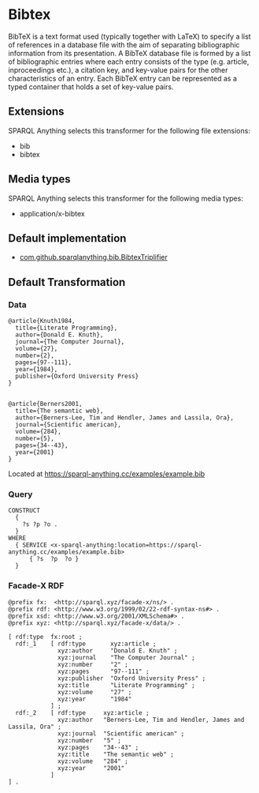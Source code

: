 # Bibtex

BibTeX is a text format used (typically together with LaTeX) to specify a list of references in a database file with the aim of separating bibliographic information from its presentation.
A BibTeX database file is formed by a list of bibliographic entries where each entry consists of the type (e.g. article, inproceedings etc.), a citation key, and key-value pairs for the other characteristics of an entry.
Each BibTeX entry can be represented as a  typed container that holds a set of key-value pairs.


## Extensions

SPARQL Anything selects this transformer for the following file extensions:

- bib
- bibtex

## Media types

SPARQL Anything selects this transformer for the following media types:

- application/x-bibtex

## Default implementation

- [com.github.sparqlanything.bib.BibtexTriplifier](../sparql-anything-bib/src/main/java/com/github/sparqlanything/bib/BibtexTriplifier.java)

## Default Transformation


### Data

```
@article{Knuth1984,
  title={Literate Programming},
  author={Donald E. Knuth},
  journal={The Computer Journal},
  volume={27},
  number={2},
  pages={97--111},
  year={1984},
  publisher={Oxford University Press}
}


@article{Berners2001,
  title={The semantic web},
  author={Berners-Lee, Tim and Hendler, James and Lassila, Ora},
  journal={Scientific american},
  volume={284},
  number={5},
  pages={34--43},
  year={2001}
}

```

Located at https://sparql-anything.cc/examples/example.bib

### Query

```
CONSTRUCT 
  { 
    ?s ?p ?o .
  }
WHERE
  { SERVICE <x-sparql-anything:location=https://sparql-anything.cc/examples/example.bib>
      { ?s  ?p  ?o }
  }
```

### Facade-X RDF

```turtle
@prefix fx:  <http://sparql.xyz/facade-x/ns/> .
@prefix rdf: <http://www.w3.org/1999/02/22-rdf-syntax-ns#> .
@prefix xsd: <http://www.w3.org/2001/XMLSchema#> .
@prefix xyz: <http://sparql.xyz/facade-x/data/> .

[ rdf:type  fx:root ;
  rdf:_1    [ rdf:type       xyz:article ;
              xyz:author     "Donald E. Knuth" ;
              xyz:journal    "The Computer Journal" ;
              xyz:number     "2" ;
              xyz:pages      "97--111" ;
              xyz:publisher  "Oxford University Press" ;
              xyz:title      "Literate Programming" ;
              xyz:volume     "27" ;
              xyz:year       "1984"
            ] ;
  rdf:_2    [ rdf:type     xyz:article ;
              xyz:author   "Berners-Lee, Tim and Hendler, James and Lassila, Ora" ;
              xyz:journal  "Scientific american" ;
              xyz:number   "5" ;
              xyz:pages    "34--43" ;
              xyz:title    "The semantic web" ;
              xyz:volume   "284" ;
              xyz:year     "2001"
            ]
] .
```



<!--
# 



## Extensions

SPARQL Anything selects this transformer for the following file extensions:

-

## Media types

SPARQL Anything selects this transformer for the following media types:

- 

## Default Transformation


### Data

```

```

Located at https://sparql-anything.cc/examples/example.tar

### Query

```

```

### Facade-X RDF

```turtle

```


## Options

### Summary



### ``

#### Description



#### Valid Values


#### Default Value


#### Examples

##### Input

### Data

```
```

Located at https://sparql-anything.cc/examples/example.tar

##### Use Case 1: 

###### Query

```


```

###### Result

```turtle




```

-->